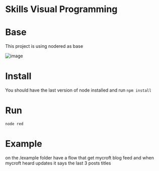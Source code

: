 # Skills Visual Programming

# Base
This project is using nodered as base

![image](https://raw.githubusercontent.com/augustnmonteiro/skills-visual-programming/master/screen.png)

# Install
You should have the last version of node installed and run `npm install`

# Run
`node red`

# Example
on the /example folder have a flow that get mycroft blog feed and when mycroft heard updates it says the last 3 posts titles
